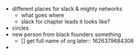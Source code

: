 - different places for slack & mighty networks
	- what goes where
	- slack for chapter leads it looks like?
- circles
- new person from black founders something
	- [] get full name of org
	  later:: 1626379684308
-